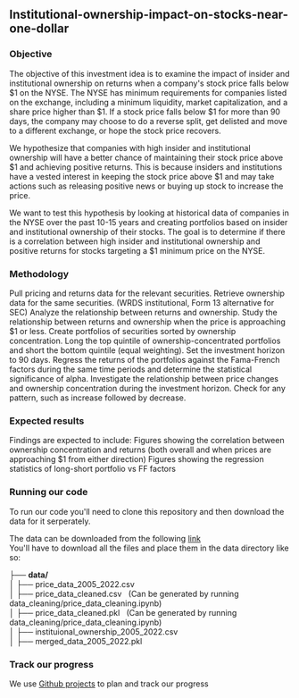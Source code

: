 ## Institutional-ownership-impact-on-stocks-near-one-dollar

### Objective
The objective of this investment idea is to examine the impact of insider and institutional ownership on returns when a company's stock price falls below $1 on the NYSE. The NYSE has minimum requirements for companies listed on the exchange, including a minimum liquidity, market capitalization, and a share price higher than $1. If a stock price falls below $1 for more than 90 days, the company may choose to do a reverse split, get delisted and move to a different exchange, or hope the stock price recovers.

We hypothesize that companies with high insider and institutional ownership will have a better chance of maintaining their stock price above $1 and achieving positive returns. This is because insiders and institutions have a vested interest in keeping the stock price above $1 and may take actions such as releasing positive news or buying up stock to increase the price.

We want to test this hypothesis by looking at historical data of companies in the NYSE over the past 10-15 years and creating portfolios based on insider and institutional ownership of their stocks. The goal is to determine if there is a correlation between high insider and institutional ownership and positive returns for stocks targeting a $1 minimum price on the NYSE.

### Methodology
Pull pricing and returns data for the relevant securities.
Retrieve ownership data for the same securities. (WRDS institutional, Form 13 alternative for SEC)
Analyze the relationship between returns and ownership.
Study the relationship between returns and ownership when the price is approaching $1 or less.
Create portfolios of securities sorted by ownership concentration.
Long the top quintile of ownership-concentrated portfolios and short the bottom quintile (equal weighting).
Set the investment horizon to 90 days.
Regress the returns of the portfolios against the Fama-French factors during the same time periods and determine the statistical significance of alpha.
Investigate the relationship between price changes and ownership concentration during the investment horizon. Check for any pattern, such as increase followed by decrease.

### Expected results
Findings are expected to include:
Figures showing the correlation between ownership concentration and returns (both overall and when prices are approaching $1 from either direction)
Figures showing the regression statistics of long-short portfolio vs FF factors

### Running our code
To run our code you'll need to clone this repository and then download the data for it serperately.

The data can be downloaded from the following [link](https://utexas.box.com/s/qxblujtpmofzpqm2fxj5w7a0jqzw2913) <br>
You'll have to download all the files and place them in the data directory like so:

├── **data/** <br>
│   ├── price_data_2005_2022.csv <br>
│   ├── price_data_cleaned.csv &nbsp;&nbsp;(Can be generated by running data_cleaning/price_data_cleaning.ipynb)<br>
│   ├── price_data_cleaned.pkl &nbsp;&nbsp;(Can be generated by running data_cleaning/price_data_cleaning.ipynb)<br>
│   ├── instituional_ownership_2005_2022.csv <br>
│   ├── merged_data_2005_2022.pkl



### Track our progress
We use [Github projects](https://github.com/AmritSd/Institutional-ownership-impact-on-stocks-near-one-dollar/projects) to plan and track our progress
